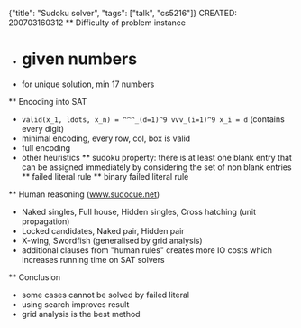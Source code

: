 {"title": "Sudoku solver", "tags": ["talk", "cs5216"]}
CREATED: 200703160312
** Difficulty of problem instance
 * # given numbers
 * for unique solution, min 17 numbers

** Encoding into SAT
 * `valid(x_1, ldots, x_n) = ^^^_(d=1)^9 vvv_(i=1)^9 x_i = d` (contains every digit)
 * minimal encoding, every row, col, box is valid
 * full encoding
 * other heuristics
 ** sudoku property: there is at least one blank entry that can be assigned immediately by considering the set of non blank entries
 ** failed literal rule
 ** binary failed literal rule

** Human reasoning (www.sudocue.net)
 * Naked singles, Full house, Hidden singles, Cross hatching (unit propagation)
 * Locked candidates, Naked pair, Hidden pair
 * X-wing, Swordfish (generalised by grid analysis)
 * additional clauses from "human rules" creates more IO costs which increases running time on SAT solvers

** Conclusion
 * some cases cannot be solved by failed literal
 * using search improves result
 * grid analysis is the best method

